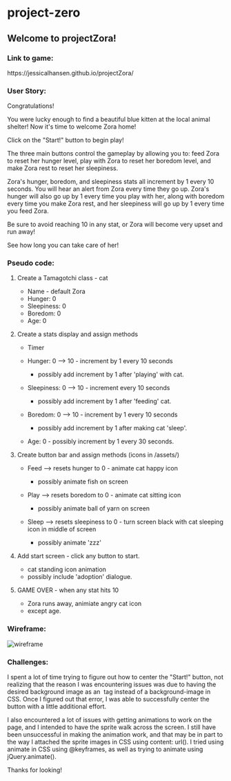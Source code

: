 # project-zero
<h2>Welcome to projectZora!</h2>

<h3>Link to game:</h3>
https://jessicalhansen.github.io/projectZora/

<h3>User Story:</h3>
<p>Congratulations!
        
   You were lucky enough to find a beautiful blue kitten at the local animal shelter! 
   Now it's time to welcome Zora home!
        
   Click on the "Start!" button to begin play!

   The three main buttons control the gameplay by allowing you to:
   feed Zora to reset her hunger level,
   play with Zora to reset her boredom level,
   and make Zora rest to reset her sleepiness.

   Zora's hunger, boredom, and sleepiness stats all increment by 1 every 10 seconds. You will hear an alert from Zora every time they go up. Zora's hunger will also go up by 1 every time you play with her, along with boredom every time you make Zora rest, and her sleepiness will go up by 1 every time you feed Zora. 
            
   Be sure to avoid reaching 10 in any stat, or Zora will become very upset and run away! 
       

   See how long you can take care of her!
   </p>

<h3>Pseudo code:</h3>

1. Create a Tamagotchi class - cat
    - Name - default Zora
    - Hunger: 0
    - Sleepiness: 0
    - Boredom: 0
    - Age: 0

2. Create a stats display and assign methods
    - Timer 
    - Hunger: 0 --> 10 - increment by 1 every 10 seconds 
        - possibly add increment by 1 after 'playing' with cat.

    - Sleepiness: 0 --> 10 - increment every 10 seconds 
        - possibly add increment by 1 after 'feeding' cat.

    - Boredom: 0 --> 10 - increment by 1 every 10 seconds
       - possibly add increment by 1 after making cat 'sleep'. 

    - Age: 0 - possibly increment by 1 every 30 seconds. 


3. Create button bar and assign methods (icons in /assets/)
    - Feed --> resets hunger to 0 - animate cat happy icon
        - possibly animate fish on screen

    - Play --> resets boredom to 0 - animate cat sitting icon
        - possibly animate ball of yarn on screen

    - Sleep --> resets sleepiness to 0 - turn screen black with cat sleeping icon in middle of screen
        - possibly animate 'zzz'

4. Add start screen - click any button to start.
    - cat standing icon animation
    - possibly include 'adoption' dialogue. 

5. GAME OVER - when any stat hits 10
    - Zora runs away, animiate angry cat icon
    - except age.
    
<h3>Wireframe:</h3>

![wireframe](https://media.git.generalassemb.ly/user/32534/files/1f684780-4e75-11eb-9c52-e6f4a63e2526)


<h3>Challenges:</h3>

I spent a lot of time trying to figure out how to center the "Start!" button, not realizing that the reason I was encountering issues was due to having the desired background image as an <img> tag instead of a background-image in CSS. Once I figured out that error, I was able to successfully center the button with a little additional effort. 

I also encountered a lot of issues with getting animations to work on the page, and I intended to have the sprite walk across the screen. I still have been unsuccessful in making the animation work, and that may be in part to the way I attached the sprite images in CSS using content: url(). I tried using animate in CSS using @keyframes, as well as trying to animate using jQuery.animate().


Thanks for looking!